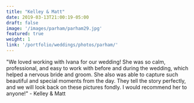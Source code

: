 ```yaml
---
title: "Kelley & Matt"
date: 2019-03-13T21:00:19-05:00
draft: false
image: '/images/parham/parham29.jpg'
featured: true
weight: 1
link: '/portfolio/weddings/photos/parham/'
---
```


"We loved working with Ivana for our wedding! She was so calm, professional, and easy to work with before and during the wedding, which helped a nervous bride and groom. She also was able to capture such beautiful and special moments from the day. They tell the story perfectly, and we will look back on these pictures fondly. I would recommend her to anyone!" - Kelley & Matt